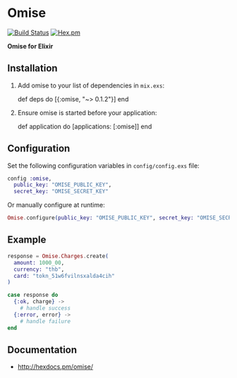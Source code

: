 # Omise
[![Build Status](https://travis-ci.org/teerawat1992/omise.svg?branch=master)](https://travis-ci.org/teerawat1992/omise)
[![Hex.pm](https://img.shields.io/hexpm/v/omise.svg?style=flat-square)](https://hex.pm/packages/omise)

**Omise for Elixir**

## Installation

  1. Add omise to your list of dependencies in `mix.exs`:

        def deps do
          [{:omise, "~> 0.1.2"}]
        end

  2. Ensure omise is started before your application:

        def application do
          [applications: [:omise]]
        end

## Configuration

Set the following configuration variables in `config/config.exs` file:

```elixir
config :omise,
  public_key: "OMISE_PUBLIC_KEY",
  secret_key: "OMISE_SECRET_KEY"
```

Or manually configure at runtime:

```elixir
Omise.configure(public_key: "OMISE_PUBLIC_KEY", secret_key: "OMISE_SECRET_KEY")
```

## Example

```elixir
response = Omise.Charges.create(
  amount: 1000_00,
  currency: "thb",
  card: "tokn_51w6fvilnsxalda4cih"
)

case response do
  {:ok, charge} ->
    # handle success
  {:error, error} ->
    # handle failure
end
```

## Documentation

 * http://hexdocs.pm/omise/
